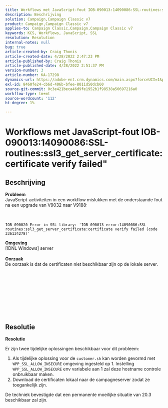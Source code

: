 ```yaml
---
title: Workflows met JavaScript-fout IOB-090013:14090086:SSL-routines:ssl3_get_server_certificate:certificate verify failed"
description: Beschrijving
solution: Campaign,Campaign Classic v7
product: Campaign,Campaign Classic v7
applies-to: Campaign Classic,Campaign,Campaign Classic v7
keywords: KCS, Workflows, JavaScript, SSL
resolution: Resolution
internal-notes: null
bug: true
article-created-by: Craig Thonis
article-created-date: 4/28/2022 2:47:23 PM
article-published-by: Craig Thonis
article-published-date: 4/28/2022 2:51:37 PM
version-number: 3
article-number: KA-17298
dynamics-url: https://adobe-ent.crm.dynamics.com/main.aspx?forceUCI=1&pagetype=entityrecord&etn=knowledgearticle&id=d9951f1b-02c7-ec11-a7b6-0022480a10ee
exl-id: 8460fe24-cb6d-406b-bfee-8011d50dcb60
source-git-commit: 0c3e421beca46d9fe1952b1f98538a50697216a0
workflow-type: tm+mt
source-wordcount: '112'
ht-degree: 1%

---
```


# Workflows met JavaScript-fout IOB-090013:14090086:SSL-routines:ssl3_get_server_certificate:certificate verify failed&quot;

## Beschrijving

<b>Probleem</b>
<br>JavaScript-activiteiten in een workflow mislukken met de onderstaande fout na een upgrade van V9032 naar V9188: <br><br><br>

```
IOB-090020 Error in SSL library: 'IOB-090013 error:14090086:SSL routines:ssl3_get_server_certificate:certificate verify failed (code 336134278)'
```


<b>Omgeving</b>
<br>[!DNL Windows] server<br><br>
<b>Oorzaak</b>
<br>De oorzaak is dat de certificaten niet beschikbaar zijn op de lokale server.<br><br> <br>

<br><br><br> <br><br> 

## Resolutie


<b>Resolutie</b>

Er zijn twee tijdelijke oplossingen beschikbaar voor dit probleem:
1. Als tijdelijke oplossing voor de `customer.sh` kan worden gevormd met `WPP_SSL_ALLOW_INSECURE` omgeving ingesteld op 1. Instelling `WPP_SSL_ALLOW_INSECURE` env variabele aan 1 zal deze hostname controle onbruikbaar maken. 
2. Download de certificaten lokaal naar de campagneserver zodat ze toegankelijk zijn.

De techniek bevestigde dat een permanente moeilijke situatie van 20.3 beschikbaar zal zijn.
